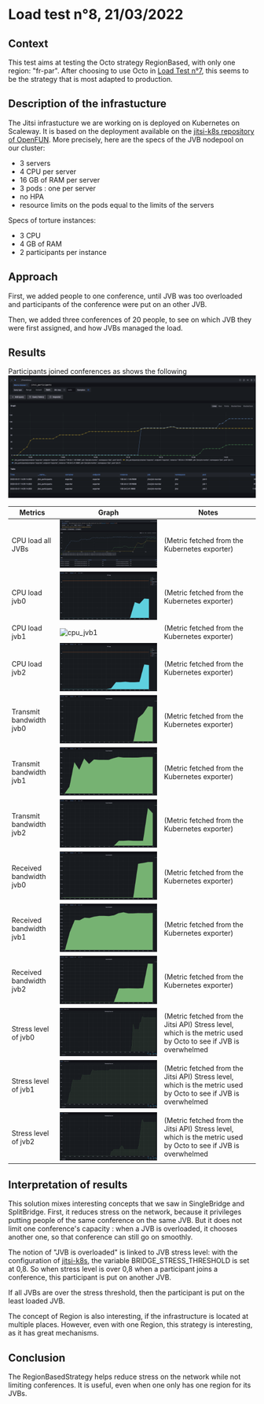 # Load test n°8, 21/03/2022

## Context 

This test aims at testing the Octo strategy RegionBased, with only one region: "fr-par".
After choosing to use Octo in [Load Test n°7](../2022-03-18/Load-test-2022-03-18.md), this seems to be the strategy that is most adapted to production.

## Description of the infrastucture

The Jitsi infrastucture we are working on is deployed on Kubernetes on Scaleway. It is based on the deployment available on the [jitsi-k8s repository of OpenFUN](https://github.com/openfun/jitsi-k8s/tree/59bdc9c799db3f0decedbb4b6f870f246091d7c8). More precisely, here are the specs of the JVB nodepool on our cluster:
- 3 servers
- 4 CPU per server
- 16 GB of RAM per server
- 3 pods : one per server
- no HPA
- resource limits on the pods equal to the limits of the servers

Specs of torture instances:
- 3 CPU
- 4 GB of RAM
- 2 participants per instance

## Approach

First, we added people to one conference, until JVB was too overloaded and participants of the conference were put on an other JVB.

Then, we added three conferences of 20 people, to see on which JVB they were first assigned, and how JVBs managed the load.

## Results

Participants joined conferences as shows the following
![participants](resources/participants.png)

| Metrics            | Graph                                                   | Notes                                         |
| ------------------ | ------------------------------------------------------- | --------------------------------------------- |
| CPU load all JVBs          | ![cpu_all](resources/cpu_all.png)                       | (Metric fetched from the Kubernetes exporter) |
| CPU load jvb0           | ![cpu_jvb0](resources/cpu_jvb0.png)                       | (Metric fetched from the Kubernetes exporter) |
| CPU load jvb1           | ![cpu_jvb1](resources/cpu_jvb1png)                       | (Metric fetched from the Kubernetes exporter) |
| CPU load jvb2           | ![cpu_jvb2](resources/cpu_jvb2.png)                       | (Metric fetched from the Kubernetes exporter) |
| Transmit bandwidth jvb0 | ![transmit_bw_jvb0](resources/transmit_bw_jvb0.png) | (Metric fetched from the Kubernetes exporter) |
| Transmit bandwidth jvb1 | ![transmit_bw_jvb1](resources/transmit_bw_jvb1.png) | (Metric fetched from the Kubernetes exporter) |
| Transmit bandwidth jvb2 | ![transmit_bw_jvb2](resources/transmit_bw_jvb2.png) | (Metric fetched from the Kubernetes exporter) |
| Received bandwidth jvb0 | ![receive_bw_jvb0](resources/receive_bw_jvb0.png) | (Metric fetched from the Kubernetes exporter) |
| Received bandwidth jvb1 | ![receive_bw_jvb1](resources/receive_bw_jvb1.png) | (Metric fetched from the Kubernetes exporter) |
| Received bandwidth jvb2 | ![receive_bw_jvb2](resources/receive_bw_jvb2.png) | (Metric fetched from the Kubernetes exporter) |
| Stress level of jvb0        | ![stress_level_jvb0](resources/stress_level_jvb0.png)               | (Metric fetched from the Jitsi API) Stress level, which is the metric used by Octo to see if JVB is overwhelmed         |
| Stress level of jvb1        | ![stress_level_jvb1](resources/stress_level_jvb1.png)               | (Metric fetched from the Jitsi API) Stress level, which is the metric used by Octo to see if JVB is overwhelmed         |
| Stress level of jvb2        | ![stress_level_jvb2](resources/stress_level_jvb2.png)               | (Metric fetched from the Jitsi API) Stress level, which is the metric used by Octo to see if JVB is overwhelmed         |

## Interpretation of results

This solution mixes interesting concepts that we saw in SingleBridge and SplitBridge. First, it reduces stress on the network, because it privileges putting people of the same conference on the same JVB. But it does not limit one conference's capacity : when a JVB is overloaded, it chooses another one, so that conference can still go on smoothly.

The notion of "JVB is overloaded" is linked to JVB stress level: with the configuration of [jitsi-k8s](https://github.com/openfun/jitsi-k8s/tree/59bdc9c799db3f0decedbb4b6f870f246091d7c8), the variable BRIDGE_STRESS_THRESHOLD is set at 0,8. So when stress level is over 0,8 when a participant joins a conference, this participant is put on another JVB.

If all JVBs are over the stress threshold, then the participant is put on the least loaded JVB.

The concept of Region is also interesting, if the infrastructure is located at multiple places. However, even with one Region, this strategy is interesting, as it has great mechanisms.

## Conclusion

The RegionBasedStrategy helps reduce stress on the network while not limiting conferences. It is useful, even when one only has one region for its JVBs.
